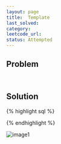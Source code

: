 ```yaml
---
layout: page
title:  Template
last_solved: 
category: 
leetcode_url: 
status: Attempted
---
```


Problem
-------

```


```

Solution
----------

{% highlight sql %}

{% endhighlight %}


![image1]()